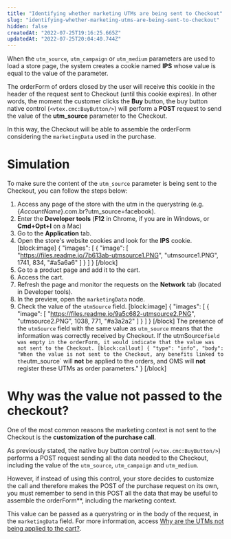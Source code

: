 ```yaml
---
title: "Identifying whether marketing UTMs are being sent to Checkout"
slug: "identifying-whether-marketing-utms-are-being-sent-to-checkout"
hidden: false
createdAt: "2022-07-25T19:16:25.665Z"
updatedAt: "2022-07-25T20:04:40.744Z"
---
```

When the `utm_source`, `utm_campaign` or `utm_medium` parameters are used to load a store page, the system creates a cookie named **IPS** whose value is equal to the value of the parameter.

The orderForm of orders closed by the user will receive this cookie in the header of the request sent to Checkout (until this cookie expires). In other words, the moment the customer clicks the **Buy** button, the buy button native control (`<vtex.cmc:BuyButton/>`) will perform a **POST** request to send the value of the **utm_source** parameter to the Checkout.

In this way, the Checkout will be able to assemble the orderForm considering the `marketingData` used in the purchase.

# Simulation

To make sure the content of the `utm_source` parameter is being sent to the Checkout, you can follow the steps below:

1. Access any page of the store with the utm in the querystring (e.g. {*AccountName*}.com.br?utm_source=facebook).
2. Enter the **Developer tools** (**F12** in Chrome, if you are in Windows, or **Cmd+Opt+I** on a Mac)
3. Go to the **Application** tab.
4. Open the store's website cookies and look for the **IPS** cookie.
[block:image]
{
  "images": [
    {
      "image": [
        "https://files.readme.io/7b613ab-utmsource1.PNG",
        "utmsource1.PNG",
        1741,
        834,
        "#a5a6a6"
      ]
    }
  ]
}
[/block]
5. Go to a product page and add it to the cart.
6. Access the cart.
7. Refresh the page and monitor the requests on the **Network** tab (located in Developer tools).
8. In the preview, open the `marketingData` node.
9. Check the value of the `utmSource` field.
[block:image]
{
  "images": [
    {
      "image": [
        "https://files.readme.io/9a5c682-utmsource2.PNG",
        "utmsource2.PNG",
        1038,
        771,
        "#a3a2a2"
      ]
    }
  ]
}
[/block]
The presence of the `utmSource` field with the same value as `utm_source` means that the information was correctly received by Checkout. If the utmSource` field was empty in the orderForm, it would indicate that the value was not sent to the Checkout.
[block:callout]
{
  "type": "info",
  "body": "When the value is not sent to the Checkout, any benefits linked to the `utm_source` will **not** be applied to the orders, and OMS will **not** register these UTMs as order parameters."
}
[/block]
# Why was the value not passed to the checkout?

One of the most common reasons the marketing context is not sent to the Checkout is the **customization of the purchase call**.

As previously stated, the native buy button control (`<vtex.cmc:BuyButton/>`) performs a POST request sending all the data needed to the Checkout, including the value of the `utm_source`, `utm_campaign` and `utm_medium`.

However, if instead of using this control, your store decides to customize the call and therefore makes the POST of the purchase request on its own, you must remember to send in this POST all the data that may be useful to assemble the orderForm**, including the marketing context.

This value can be passed as a querystring or in the body of the request, in the `marketingData` field. For more information, access [Why are the UTMs not being applied to the cart?](https://developers.vtex.com/vtex-rest-api/docs/why-are-the-utms-not-being-applied-to-the-cart).